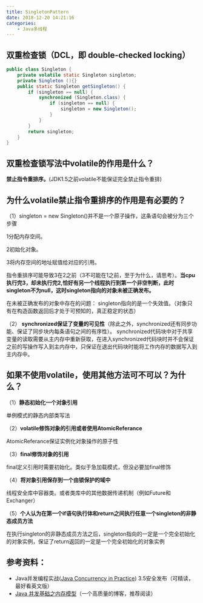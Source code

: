 ```yaml
---
title: SingletonPattern
date: 2018-12-20 14:21:16
categories: 
	- Java多线程
---
```



双重检查锁（DCL，即 double-checked locking）
---

``` java
public class Singleton {
    private volatile static Singleton singleton;
    private Singleton (){}
    public static Singleton getSingleton() {
        if (singleton == null) {
            synchronized (Singleton.class) {
                if (singleton == null) {
                    singleton = new Singleton();
                }
            }
        }
        return singleton;
    }
}
```
双重检查锁写法中volatile的作用是什么？
---
**禁止指令重排序。**(JDK1.5之前volatile不能保证完全禁止指令重排)


为什么volatile禁止指令重排序的作用是有必要的？
---
（1）singleton = new Singleton()并不是一个原子操作，这条语句会被分为三个步骤

1分配内存空间。

2初始化对象。

3将内存空间的地址赋值给对应的引用。

指令重排序可能导致3在2之前（3不可能在1之前，至于为什么，请思考）。**当cpu执行完3，却未执行完2,恰好有另一个线程执行到第一个非空判断，此时singleton不为null，这时singleton指向的对象未被正确发布。**

在未被正确发布的对象中存在的问题：
singleton指向的是一个失效值。（对象只有在构造函数返回后才处于可预知的，真正稳定的状态）

（2） **synchronized保证了变量的可见性**（除此之外，synchronized还有同步功能、保证了同步块内每条语句之间的有序性）。 synchronized代码块中对于共享变量的读取需要从主内存中重新获取，在进入synchronized代码块时并不会保证之前的写操作写入到主内存中，只保证在退出代码块时能将工作内存的数据写入到主内存中。

如果不使用volatile，使用其他方法可不可以？为什么？
---
（1）**静态初始化一个对象引用**

单例模式的静态内部类写法

（2）**volatile修饰对象的引用或者使用AtomicReferance**

AtomicReferance保证实例化对象操作的原子性

（3）**final修饰对象的引用**

final定义引用时需要初始化。类似于急加载模式，但没必要加final修饰

（4）**将对象引用保存到一个由锁保护的域中**

线程安全库中容器类。或者类库中的其他数据传递机制（例如Future和Exchanger）

（5）**个人认为在第一个if语句执行体和return之间执行任意一个singleton的非静态成员方法**

在执行singleton的非静态成员方法之后，singleton指向的一定是一个完全初始化的对象实例，保证了return返回的一定是一个完全初始化的对象实例

参考资料：
---
- Java并发编程实战([Java Concurrency in Practice](https://inbravo.github.io/docs/refer/java-concurrency.pdf)) 3.5安全发布（可精读，最好看英文版）
- [Java 并发基础之内存模型](https://javadoop.com/post/java-memory-model)（一个高质量的博客，推荐阅读）
